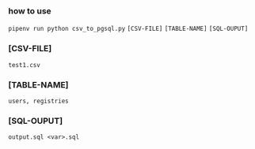 ### how to use

`pipenv run python csv_to_pgsql.py` `[CSV-FILE]` `[TABLE-NAME]` `[SQL-OUPUT]`

### [CSV-FILE]
`test1.csv`

### [TABLE-NAME]
`users, registries`

### [SQL-OUPUT]
`output.sql <var>.sql`



